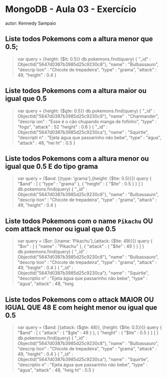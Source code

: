 # MongoDB - Aula 03 - Exercício
autor: Kennedy Sampaio

## Liste todos Pokemons com a altura **menor que** 0.5;

> var query = {height: {$lt: 0.5}}
> db.pokemons.find(query)
{ "_id" : ObjectId("5647d0387b3985d25c9230c8"), "name" : "Bulbassauro", "descrip
tion" : "Chicote de trepadeira", "type" : "grama", "attack" : 49, "height" : 0.4
 }

## Liste todos Pokemons com a altura **maior ou igual que** 0.5

> var query = {height: {$gte: 0.5}}
> db.pokemons.find(query)
{ "_id" : ObjectId("5647d0387b3985d25c9230c9"), "name" : "Charmander", "descrip
ion" : "Esse é o cão chupando manga de fofinho", "type" : "fogo", "attack" : 52
 "height" : 0.6 }
{ "_id" : ObjectId("5647d0387b3985d25c9230ca"), "name" : "Squirtle", "descripti
n" : "Ejeta água que passarinho não bebe", "type" : "água", "attack" : 48, "hei
ht" : 0.5 }

## Liste todos Pokemons com a altura **menor ou igual que** 0.5 **E** do tipo grama

> var query = {$and: [{type: 'grama'},{height: {$lte: 0.5}}]}
> query
{
        "$and" : [
                {
                        "type" : "grama"
                },
                {
                        "height" : {
                                "$lte" : 0.5
                        }
                }
        ]
}
> db.pokemons.find(query)
{ "_id" : ObjectId("5647d0387b3985d25c9230c8"), "name" : "Bulbassauro", "descrip
tion" : "Chicote de trepadeira", "type" : "grama", "attack" : 49, "height" : 0.4
 }

## Liste todos Pokemons com o name `Pikachu` **OU** com attack **menor ou igual que** 0.5

> var query = {$or: [{name: 'Pikachu'},{attack: {$lte: 49}}]}
> query
{
        "$or" : [
                {
                        "name" : "Pikachu"
                },
                {
                        "attack" : {
                                "$lte" : 49
                        }
                }
        ]
}
> db.pokemons.find(query)
{ "_id" : ObjectId("5647d0387b3985d25c9230c8"), "name" : "Bulbassauro", "descrip
tion" : "Chicote de trepadeira", "type" : "grama", "attack" : 49, "height" : 0.4
 }
{ "_id" : ObjectId("5647d0387b3985d25c9230ca"), "name" : "Squirtle", "descriptio
n" : "Ejeta água que passarinho não bebe", "type" : "água", "attack" : 48, "heig

## Liste todos Pokemons com o attack **MAIOR OU IGUAL QUE** 48 **E** com  height **menor ou igual que** 0.5

> var query = {$and: [{attack: {$gte: 48}}, {height: {$lte: 0.5}}]}
> query
{
        "$and" : [
                {
                        "attack" : {
                                "$gte" : 48
                        }
                },
                {
                        "height" : {
                                "$lte" : 0.5
                        }
                }
        ]
}
> db.pokemons.find(query)
{ "_id" : ObjectId("5647d0387b3985d25c9230c8"), "name" : "Bulbassauro", "descrip
tion" : "Chicote de trepadeira", "type" : "grama", "attack" : 49, "height" : 0.4
 }
{ "_id" : ObjectId("5647d0387b3985d25c9230ca"), "name" : "Squirtle", "descriptio
n" : "Ejeta água que passarinho não bebe", "type" : "água", "attack" : 48, "heig
ht" : 0.5 }
